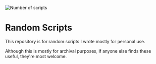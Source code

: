 ![Number of scripts](https://img.shields.io/badge/number_of_scripts-36-blue)
# Random Scripts
This repository is for random scripts I wrote mostly for personal use.

Although this is mostly for archival purposes, if anyone else finds these useful, they're most welcome.
